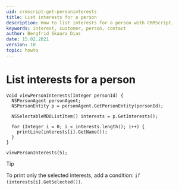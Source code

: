 ```yaml
---
uid: crmscript-get-personinterests
title: List interests for a person
description: How to list interests for a person with CRMScript.
keywords: interest, customer, person, contact
author: Bergfrid Skaara Dias
date: 15.02.2021
version: 10
topic: howto
---
```


# List interests for a person

```crmscript!
Void viewPersonInterests(Integer personId) {
  NSPersonAgent personAgent;
  NSPersonEntity p = personAgent.GetPersonEntity(personId);

  NSSelectableMDOListItem[] interests = p.GetInterests();

  for (Integer i = 0; i < interests.length(); i++) {
    printLine(interests[i].GetName());
  }
}

viewPersonInterests(5);
```

> [!TIP]
> To print only the selected interests, add a condition: `if (interests[i].GetSelected())`.

<!-- Referenced links -->
